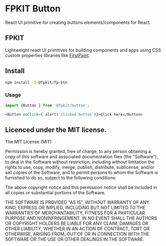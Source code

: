 # FPKIT Button

React UI primitive for creating buttons elements/components for React.

## FPKIT

Lightweight react UI primitives for building components and apps using CSS custom properties libraries like [FirstPaint](https://firstpaint.dev).

## Install

 ```bash
 npm install -D @fpkit/fp-btn
 ```

 ### Usage

 ```jsx
 import {Button } from '@fpkit/button';

 <Button onClick={ alert('clicked button')}>Click here</Button>

 ```

## Licenced under the MIT license.

The MIT License (MIT)

Permission is hereby granted, free of charge, to any person obtaining a copy of this software and associated documentation files (the "Software"), to deal in the Software without restriction, including without limitation the rights to use, copy, modify, merge, publish, distribute, sublicense, and/or sell copies of the Software, and to permit persons to whom the Software is furnished to do so, subject to the following conditions:

The above copyright notice and this permission notice shall be included in all copies or substantial portions of the Software.

THE SOFTWARE IS PROVIDED "AS IS", WITHOUT WARRANTY OF ANY KIND, EXPRESS OR IMPLIED, INCLUDING BUT NOT LIMITED TO THE WARRANTIES OF MERCHANTABILITY, FITNESS FOR A PARTICULAR PURPOSE AND NONINFRINGEMENT. IN NO EVENT SHALL THE AUTHORS OR COPYRIGHT HOLDERS BE LIABLE FOR ANY CLAIM, DAMAGES OR OTHER LIABILITY, WHETHER IN AN ACTION OF CONTRACT, TORT OR OTHERWISE, ARISING FROM, OUT OF OR IN CONNECTION WITH THE SOFTWARE OR THE USE OR OTHER DEALINGS IN THE SOFTWARE.
